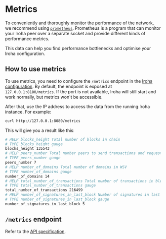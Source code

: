 # Metrics

To conveniently and thoroughly monitor the performance of the network, we recommend using [`prometheus`](https://prometheus.io/). Prometheus is a program that can monitor your Iroha peer over a separate socket and provide different kinds of performance metrics.

This data can help you find performance bottlenecks and optimise your Iroha configuration.

## How to use metrics

To use metrics, you need to configure the `/metrics` endpoint in the [Iroha configuration](../references/config.md). By default, the endpoint is exposed at `127.0.0.1:8180/metrics`. If the port is not available, Iroha will still start and work normally, but metrics won't be accessible.

After that, use the IP address to access the data from the running Iroha instance. For example:

```bash
curl http://127.0.0.1:8080/metrics
```

This will give you a result like this:

```bash
# HELP blocks_height Total number of blocks in chain
# TYPE blocks_height gauge
blocks_height 135543
# HELP peers_number Total number peers to send transactions and request proposals
# TYPE peers_number gauge
peers_number 7
# HELP number_of_domains Total number of domains in WSV
# TYPE number_of_domains gauge
number_of_domains 14
# HELP total_number_of_transactions Total number of transactions in blockchain
# TYPE total_number_of_transactions gauge
total_number_of_transactions 216499
# HELP number_of_signatures_in_last_block Number of signatures in last block
# TYPE number_of_signatures_in_last_block gauge
number_of_signatures_in_last_block 5
```

## `/metrics` endpoint

Refer to the [API specification](../references/api_spec.md#metrics).